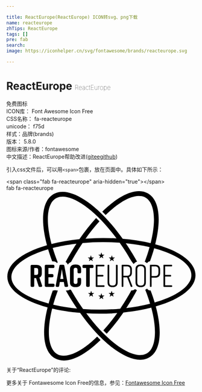 ```yaml
---

title: ReactEurope(ReactEurope) ICON转svg、png下载
name: reacteurope
zhTips: ReactEurope
tags: []
pre: fab
search: 
image: https://iconhelper.cn/svg/fontawesome/brands/reacteurope.svg

---
```


# ReactEurope  <small style="font-size: 60%;font-weight: 100">ReactEurope</small>


<div class="detail-page">
<p>
<span><span class="badge-success badge">免费图标</span> </span>
<br/>
<span>
ICON库：
<span class="badge-secondary badge">Font Awesome Icon Free</span> 
</span>
<br/>
<span>
CSS名称：
<span class="badge-secondary badge">fa-reacteurope</span> 
</span>
<br/>
<span>
unicode：
<span class="badge-secondary badge">f75d</span> 
<copy-btn content='f75d' btn-title=""></copy-btn>
<copy-btn :content='String.fromCodePoint(parseInt("f75d", 16))' btn-title="复制U"></copy-btn>
</span><br/><span>样式：<span class="badge-light badge">品牌(brands)</span></span>
<br/>
<span>
版本：
<span class="badge-secondary badge">5.8.0</span> 
</span>
<br/>
<span>图标来源/作者：<span class="badge-light badge">fontawesome</span></span> 
<br/>
<span class="zh-detail">中文描述：<span class="badge-primary badge">ReactEurope</span><span class="help-link"><span>帮助改进</span>(<a href="https://gitee.com/liuwave/icon-helper/edit/master/json/fontawesome/brands/reacteurope.json" target="_blank" rel="noopener noreferrer">gitee</a><a href="https://github.com/liuwave/icon-helper/edit/master/json/fontawesome/brands/reacteurope.json" target="_blank" rel="noopener noreferrer">github</a></span>)</span><br/>
</p>
</div>
<div class="alert alert-dark">
  <i class="fab fa-reacteurope fa-xs"></i>
  <i class="fab fa-reacteurope fa-sm"></i>
  <i class="fab fa-reacteurope fa-lg"></i>
  <i class="fab fa-reacteurope fa-2x"></i>
  <i class="fab fa-reacteurope fa-3x"></i>
  <i class="fab fa-reacteurope fa-5x"></i>
  <i class="fab fa-reacteurope fa-7x"></i>
</div>
<div>
  <p>引入css文件后，可以用<code>&lt;span&gt;</code>包裹，放在页面中。具体如下所示：    
  </p>
  <div class="alert alert-primary" style="font-size: 14px">
    &lt;span class="fab fa-reacteurope" aria-hidden="true"&gt;&lt;/span&gt;
    <copy-btn content='<span class="fab fa-reacteurope" aria-hidden="true"></span>'></copy-btn>
  </div>
  <div class="alert alert-secondary">
    <i class="fab fa-reacteurope"
    style="font-size: 24px"
    aria-hidden="true"></i> fab fa-reacteurope
    <copy-btn content="fab fa-reacteurope" btn-title="复制图标名称"></copy-btn>
  </div>
</div>
<div id="svg" class="svg-wrap">
<svg xmlns="http://www.w3.org/2000/svg" viewBox="0 0 576 512"><path d="M250.6 211.74l5.8-4.1 5.8 4.1-2.1-6.8 5.7-4.3-7.1-.1-2.3-6.8-2.3 6.8-7.2.1 5.7 4.3zm63.7 0l5.8-4.1 5.8 4.1-2.1-6.8 5.7-4.3-7.2-.1-2.3-6.8-2.3 6.8-7.2.1 5.7 4.3zm-91.3 50.5h-3.4c-4.8 0-3.8 4-3.8 12.1 0 4.7-2.3 6.1-5.8 6.1s-5.8-1.4-5.8-6.1v-36.6c0-4.7 2.3-6.1 5.8-6.1s5.8 1.4 5.8 6.1c0 7.2-.7 10.5 3.8 10.5h3.4c4.7-.1 3.8-3.9 3.8-12.3 0-9.9-6.7-14.1-16.8-14.1h-.2c-10.1 0-16.8 4.2-16.8 14.1V276c0 10.4 6.7 14.1 16.8 14.1h.2c10.1 0 16.8-3.8 16.8-14.1 0-9.86 1.1-13.76-3.8-13.76zm-80.7 17.4h-14.7v-19.3H139c2.5 0 3.8-1.3 3.8-3.8v-2.1c0-2.5-1.3-3.8-3.8-3.8h-11.4v-18.3H142c2.5 0 3.8-1.3 3.8-3.8v-2.1c0-2.5-1.3-3.8-3.8-3.8h-21.7c-2.4-.1-3.7 1.3-3.7 3.8v59.1c0 2.5 1.3 3.8 3.8 3.8h21.9c2.5 0 3.8-1.3 3.8-3.8v-2.1c0-2.5-1.3-3.8-3.8-3.8zm-42-18.5c4.6-2 7.3-6 7.3-12.4v-11.9c0-10.1-6.7-14.1-16.8-14.1H77.4c-2.5 0-3.8 1.3-3.8 3.8v59.1c0 2.5 1.3 3.8 3.8 3.8h3.4c2.5 0 3.8-1.3 3.8-3.8v-22.9h5.6l7.4 23.5a4.1 4.1 0 0 0 4.3 3.2h3.3c2.8 0 4-1.8 3.2-4.4zm-3.8-14c0 4.8-2.5 6.1-6.1 6.1h-5.8v-20.9h5.8c3.6 0 6.1 1.3 6.1 6.1zM176 226a3.82 3.82 0 0 0-4.2-3.4h-6.9a3.68 3.68 0 0 0-4 3.4l-11 59.2c-.5 2.7.9 4.1 3.4 4.1h3a3.74 3.74 0 0 0 4.1-3.5l1.8-11.3h12.2l1.8 11.3a3.74 3.74 0 0 0 4.1 3.5h3.5c2.6 0 3.9-1.4 3.4-4.1zm-12.3 39.3l4.7-29.7 4.7 29.7zm89.3 20.2v-53.2h7.5c2.5 0 3.8-1.3 3.8-3.8v-2.1c0-2.5-1.3-3.8-3.8-3.8h-25.8c-2.5 0-3.8 1.3-3.8 3.8v2.1c0 2.5 1.3 3.8 3.8 3.8h7.3v53.2c0 2.5 1.3 3.8 3.8 3.8h3.4c2.5.04 3.8-1.3 3.8-3.76zm248-.8h-19.4V258h16.1a1.89 1.89 0 0 0 2-2v-.8a1.89 1.89 0 0 0-2-2h-16.1v-25.8h19.1a1.89 1.89 0 0 0 2-2v-.8a1.77 1.77 0 0 0-2-1.9h-22.2a1.62 1.62 0 0 0-2 1.8v63a1.81 1.81 0 0 0 2 1.9H501a1.81 1.81 0 0 0 2-1.9v-.8a1.84 1.84 0 0 0-2-1.96zm-93.1-62.9h-.8c-10.1 0-15.3 4.7-15.3 14.1V276c0 9.3 5.2 14.1 15.3 14.1h.8c10.1 0 15.3-4.8 15.3-14.1v-40.1c0-9.36-5.2-14.06-15.3-14.06zm10.2 52.4c-.1 8-3 11.1-10.5 11.1s-10.5-3.1-10.5-11.1v-36.6c0-7.9 3-11.1 10.5-11.1s10.5 3.2 10.5 11.1zm-46.5-14.5c6.1-1.6 9.2-6.1 9.2-13.3v-9.7c0-9.4-5.2-14.1-15.3-14.1h-13.7a1.81 1.81 0 0 0-2 1.9v63a1.81 1.81 0 0 0 2 1.9h1.2a1.74 1.74 0 0 0 1.9-1.9v-26.9h11.6l10.4 27.2a2.32 2.32 0 0 0 2.3 1.5h1.5c1.4 0 2-1 1.5-2.3zm-6.4-3.9H355v-28.5h10.2c7.5 0 10.5 3.1 10.5 11.1v6.4c0 7.84-3 11.04-10.5 11.04zm85.9-33.1h-13.7a1.62 1.62 0 0 0-2 1.8v63a1.81 1.81 0 0 0 2 1.9h1.2a1.74 1.74 0 0 0 1.9-1.9v-26.1h10.6c10.1 0 15.3-4.8 15.3-14.1v-10.5c0-9.4-5.2-14.1-15.3-14.1zm10.2 22.8c0 7.9-3 11.1-10.5 11.1h-10.2v-29.2h10.2c7.5-.1 10.5 3.1 10.5 11zM259.5 308l-2.3-6.8-2.3 6.8-7.1.1 5.7 4.3-2.1 6.8 5.8-4.1 5.8 4.1-2.1-6.8 5.7-4.3zm227.6-136.1a364.42 364.42 0 0 0-35.6-11.3c19.6-78 11.6-134.7-22.3-153.9C394.7-12.66 343.3 11 291 61.94q5.1 4.95 10.2 10.2c82.5-80 119.6-53.5 120.9-52.8 22.4 12.7 36 55.8 15.5 137.8a587.83 587.83 0 0 0-84.6-13C281.1 43.64 212.4 2 170.8 2 140 2 127 23 123.2 29.74c-18.1 32-13.3 84.2.1 133.8-70.5 20.3-120.7 54.1-120.3 95 .5 59.6 103.2 87.8 122.1 92.8-20.5 81.9-10.1 135.6 22.3 153.9 28 15.8 75.1 6 138.2-55.2q-5.1-4.95-10.2-10.2c-82.5 80-119.7 53.5-120.9 52.8-22.3-12.6-36-55.6-15.5-137.9 12.4 2.9 41.8 9.5 84.6 13 71.9 100.4 140.6 142 182.1 142 30.8 0 43.8-21 47.6-27.7 18-31.9 13.3-84.1-.1-133.8 152.3-43.8 156.2-130.2 33.9-176.3zM135.9 36.84c2.9-5.1 11.9-20.3 34.9-20.3 36.8 0 98.8 39.6 163.3 126.2a714 714 0 0 0-93.9.9 547.76 547.76 0 0 1 42.2-52.4Q277.3 86 272.2 81a598.25 598.25 0 0 0-50.7 64.2 569.69 569.69 0 0 0-84.4 14.6c-.2-1.4-24.3-82.2-1.2-123zm304.8 438.3c-2.9 5.1-11.8 20.3-34.9 20.3-36.7 0-98.7-39.4-163.3-126.2a695.38 695.38 0 0 0 93.9-.9 547.76 547.76 0 0 1-42.2 52.4q5.1 5.25 10.2 10.2a588.47 588.47 0 0 0 50.7-64.2c47.3-4.7 80.3-13.5 84.4-14.6 22.7 84.4 4.5 117 1.2 123zm9.1-138.6c-3.6-11.9-7.7-24.1-12.4-36.4a12.67 12.67 0 0 1-10.7-5.7l-.1.1a19.61 19.61 0 0 1-5.4 3.6c5.7 14.3 10.6 28.4 14.7 42.2a535.3 535.3 0 0 1-72 13c3.5-5.3 17.2-26.2 32.2-54.2a24.6 24.6 0 0 1-6-3.2c-1.1 1.2-3.6 4.2-10.9 4.2-6.2 11.2-17.4 30.9-33.9 55.2a711.91 711.91 0 0 1-112.4 1c-7.9-11.2-21.5-31.1-36.8-57.8a21 21 0 0 1-3-1.5c-1.9 1.6-3.9 3.2-12.6 3.2 6.3 11.2 17.5 30.7 33.8 54.6a548.81 548.81 0 0 1-72.2-11.7q5.85-21 14.1-42.9c-3.2 0-5.4.2-8.4-1a17.58 17.58 0 0 1-6.9 1c-4.9 13.4-9.1 26.5-12.7 39.4C-31.7 297-12.1 216 126.7 175.64c3.6 11.9 7.7 24.1 12.4 36.4 10.4 0 12.9 3.4 14.4 5.3a12 12 0 0 1 2.3-2.2c-5.8-14.7-10.9-29.2-15.2-43.3 7-1.8 32.4-8.4 72-13-15.9 24.3-26.7 43.9-32.8 55.3a14.22 14.22 0 0 1 6.4 8 23.42 23.42 0 0 1 10.2-8.4c6.5-11.7 17.9-31.9 34.8-56.9a711.72 711.72 0 0 1 112.4-1c31.5 44.6 28.9 48.1 42.5 64.5a21.42 21.42 0 0 1 10.4-7.4c-6.4-11.4-17.6-31-34.3-55.5 40.4 4.1 65 10 72.2 11.7-4 14.4-8.9 29.2-14.6 44.2a20.74 20.74 0 0 1 6.8 4.3l.1.1a12.72 12.72 0 0 1 8.9-5.6c4.9-13.4 9.2-26.6 12.8-39.5a359.71 359.71 0 0 1 34.5 11c106.1 39.9 74 87.9 72.6 90.4-19.8 35.1-80.1 55.2-105.7 62.5zm-114.4-114h-1.2a1.74 1.74 0 0 0-1.9 1.9v49.8c0 7.9-2.6 11.1-10.1 11.1s-10.1-3.1-10.1-11.1v-49.8a1.69 1.69 0 0 0-1.9-1.9H309a1.81 1.81 0 0 0-2 1.9v51.5c0 9.6 5 14.1 15.1 14.1h.4c10.1 0 15.1-4.6 15.1-14.1v-51.5a2 2 0 0 0-2.2-1.9zM321.7 308l-2.3-6.8-2.3 6.8-7.1.1 5.7 4.3-2.1 6.8 5.8-4.1 5.8 4.1-2.1-6.8 5.7-4.3zm-31.1 7.4l-2.3-6.8-2.3 6.8-7.1.1 5.7 4.3-2.1 6.8 5.8-4.1 5.8 4.1-2.1-6.8 5.7-4.3zm5.1-30.8h-19.4v-26.7h16.1a1.89 1.89 0 0 0 2-2v-.8a1.89 1.89 0 0 0-2-2h-16.1v-25.8h19.1a1.89 1.89 0 0 0 2-2v-.8a1.77 1.77 0 0 0-2-1.9h-22.2a1.81 1.81 0 0 0-2 1.9v63a1.81 1.81 0 0 0 2 1.9h22.5a1.77 1.77 0 0 0 2-1.9v-.8a1.83 1.83 0 0 0-2-2.06zm-7.4-99.4L286 192l-7.1.1 5.7 4.3-2.1 6.8 5.8-4.1 5.8 4.1-2.1-6.8 5.7-4.3-7.1-.1z"/></svg>
</div>
<detail full-name='fa-reacteurope'></detail>
<div>
<p>关于“ReactEurope”的评论:</p>
</div>
<Vssue title="关于“ReactEurope”的评论" ></Vssue>    
<div><p>更多关于  Fontawesome Icon Free的信息，参见：<a target="_blank" href="https://iconhelper.cn/fontawesome.html">Fontawesome Icon Free</a>
</p></div>
